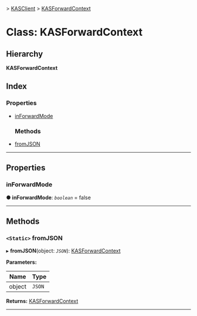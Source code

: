 [](../README.md) > [KASClient](../modules/kasclient.md) > [KASForwardContext](../classes/kasclient.kasforwardcontext.md)

# Class: KASForwardContext

## Hierarchy

**KASForwardContext**

## Index

### Properties

* [inForwardMode](kasclient.kasforwardcontext.md#inforwardmode)
  ### Methods

* [fromJSON](kasclient.kasforwardcontext.md#fromjson)

---

## Properties

<a id="inforwardmode"></a>

###  inForwardMode

**● inForwardMode**: *`boolean`* = false

___

## Methods

<a id="fromjson"></a>

### `<Static>` fromJSON

▸ **fromJSON**(object: *`JSON`*): [KASForwardContext](kasclient.kasforwardcontext.md)

**Parameters:**

| Name | Type |
| ------ | ------ |
| object | `JSON` |

**Returns:** [KASForwardContext](kasclient.kasforwardcontext.md)

___

